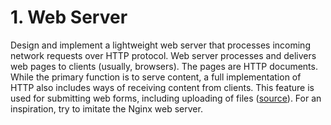 # 1. Web Server

Design and implement a lightweight web server that processes incoming network requests over HTTP protocol. Web server processes and delivers web pages to clients (usually, browsers). The pages are HTTP documents. While the primary function is to serve content, a full implementation of HTTP also includes ways of receiving content from clients. This feature is used for submitting web forms, including uploading of files ([source](https://en.wikipedia.org/wiki/Web_server)). For an inspiration, try to imitate the Nginx web server.
